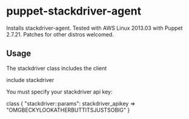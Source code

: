 # puppet-stackdriver-agent

Installs stackdriver-agent.  Tested with AWS Linux 2013.03 with Puppet 2.7.21.  Patches for other distros welcomed.

## Usage

The stackdriver class includes the client

include stackdriver

You must specify your stackdriver api key:

class { "stackdriver::params":
   stackdriver_apikey => "OMGBECKYLOOKATHERBUTTITSJUSTSOBIG"
}


